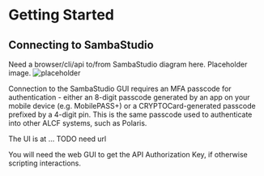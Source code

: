 <!---# Connecting to SambaStudio -->
# Getting Started

## Connecting to SambaStudio


Need a browser/cli/api to/from SambaStudio diagram here. Placeholder image.
![placeholder](../cerebras/files/Cerebras_Wafer-Scale_Cluster_login_diagram.png)

Connection to the SambaStudio GUI requires an MFA passcode for authentication - either an 8-digit passcode generated by an app on your mobile device (e.g. MobilePASS+) or a CRYPTOCard-generated passcode prefixed by a 4-digit pin. This is the same passcode used to authenticate into other ALCF systems, such as Polaris.

The UI is at ... TODO need url

You will need the web GUI to get the API Authorization Key, if otherwise scripting interactions.  

